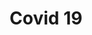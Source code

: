 ---
title: Covid 19
layout: post
icon: fa-lightbulb
icon-style: regular
url: https://francouee.github.io/covid-19/
---